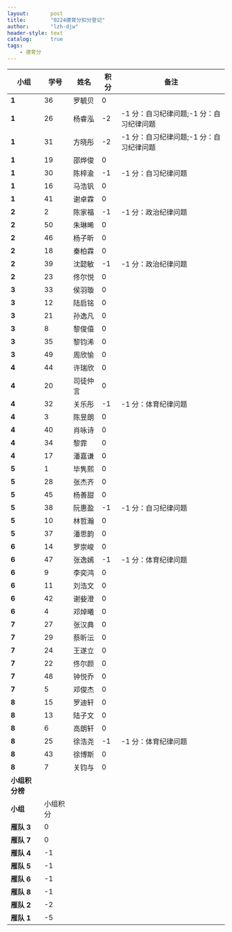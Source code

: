 ```yaml
---
layout:       post
title:        "0224德育分扣分登记"
author:       "lzh-djw"
header-style: text
catalog:      true
tags:
    - 德育分
---
```

| **小组**    | **学号** | **姓名** | **积分** | **备注**                  |
|-----------|--------|--------|--------|-------------------------|
| **1**     | 36     | 罗毓贝    | 0      |                         |
| **1**     | 26     | 杨睿泓    | -2     | -1 分：自习纪律问题;-1 分：自习纪律问题 |
| **1**     | 31     | 方晓彤    | -2     | -1 分：自习纪律问题;-1 分：自习纪律问题 |
| **1**     | 19     | 邵烨俊    | 0      |                         |
| **1**     | 30     | 陈梓渝    | -1     | -1 分：自习纪律问题             |
| **1**     | 16     | 马浩钒    | 0      |                         |
| **1**     | 41     | 谢卓霖    | 0      |                         |
| **2**     | 2      | 陈家福    | -1     | -1 分：政治纪律问题             |
| **2**     | 50     | 朱琳晞    | 0      |                         |
| **2**     | 46     | 杨子昕    | 0      |                         |
| **2**     | 18     | 秦柏霖    | 0      |                         |
| **2**     | 39     | 沈懿敏    | -1     | -1 分：政治纪律问题             |
| **2**     | 23     | 佟尔悦    | 0      |                         |
| **3**     | 33     | 侯羽璇    | 0      |                         |
| **3**     | 12     | 陆启铭    | 0      |                         |
| **3**     | 21     | 孙逸凡    | 0      |                         |
| **3**     | 8      | 黎俊僖    | 0      |                         |
| **3**     | 35     | 黎钧浠    | 0      |                         |
| **3**     | 49     | 周欣愉    | 0      |                         |
| **4**     | 44     | 许瑞欣    | 0      |                         |
| **4**     | 20     | 司徒仲言   | 0      |                         |
| **4**     | 32     | 关乐彤    | -1     | -1 分：体育纪律问题             |
| **4**     | 3      | 陈昱朗    | 0      |                         |
| **4**     | 40     | 肖咏诗    | 0      |                         |
| **4**     | 34     | 黎霏     | 0      |                         |
| **4**     | 17     | 潘嘉谦    | 0      |                         |
| **5**     | 1      | 毕隽熙    | 0      |                         |
| **5**     | 28     | 张杰齐    | 0      |                         |
| **5**     | 45     | 杨善甜    | 0      |                         |
| **5**     | 38     | 阮惠盈    | -1     | -1 分：自习纪律问题             |
| **5**     | 10     | 林哲瀚    | 0      |                         |
| **5**     | 37     | 潘思韵    | 0      |                         |
| **6**     | 14     | 罗崇峻    | 0      |                         |
| **6**     | 47     | 张逸嫣    | -1     | -1 分：体育纪律问题             |
| **6**     | 9      | 李奕鸿    | 0      |                         |
| **6**     | 11     | 刘浩文    | 0      |                         |
| **6**     | 42     | 谢姕澄    | 0      |                         |
| **6**     | 4      | 邓焯曦    | 0      |                         |
| **7**     | 27     | 张汉典    | 0      |                         |
| **7**     | 29     | 蔡昕沄    | 0      |                         |
| **7**     | 24     | 王遂立    | 0      |                         |
| **7**     | 22     | 佟尔颜    | 0      |                         |
| **7**     | 48     | 钟悦乔    | 0      |                         |
| **7**     | 5      | 邓俊杰    | 0      |                         |
| **8**     | 15     | 罗迪轩    | 0      |                         |
| **8**     | 13     | 陆子文    | 0      |                         |
| **8**     | 6      | 高朗轩    | 0      |                         |
| **8**     | 25     | 徐浩尧    | -1     | -1 分：体育纪律问题             |
| **8**     | 43     | 徐博斯    | 0      |                         |
| **8**     | 7      | 关钧与    | 0      |                         |
| **小组积分榜** |        |        |        |                         |
| **小组**    | 小组积分   |        |        |                         |
| **雁队 3**  | 0      |        |        |                         |
| **雁队 7**  | 0      |        |        |                         |
| **雁队 4**  | -1     |        |        |                         |
| **雁队 5**  | -1     |        |        |                         |
| **雁队 6**  | -1     |        |        |                         |
| **雁队 8**  | -1     |        |        |                         |
| **雁队 2**  | -2     |        |        |                         |
| **雁队 1**  | -5     |        |        |                         |
